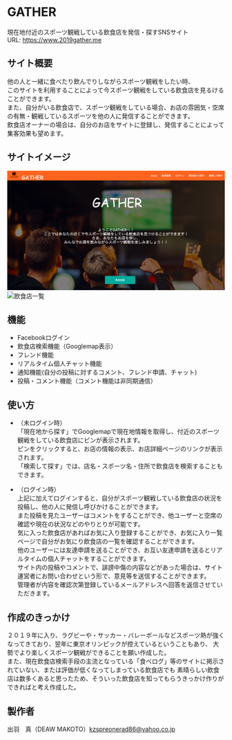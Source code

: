 GATHER
====


現在地付近のスポーツ観戦している飲食店を発信・探すSNSサイト<br>
URL: https://www.2019gather.me

## サイト概要

他の人と一緒に食べたり飲んでりしながらスポーツ観戦をしたい時、<br>
このサイトを利用することによって今スポーツ観戦をしている飲食店を見るけることができます。<br>
また、自分がいる飲食店で、スポーツ観戦をしている場合、お店の雰囲気・空席の有無・観戦しているスポーツを他の人に発信することができます。<br>
飲食店オーナーの場合は、自分のお店をサイトに登録し、発信することによって集客効果も望めます。

## サイトイメージ
![トップページ画像](./image/topimage.png)
![飲食店一覧](./image/topbar_index.png)

## 機能
- Facebookログイン
- 飲食店検索機能（Googlemap表示）
- フレンド機能
- リアルタイム個人チャット機能
- 通知機能(自分の投稿に対するコメント、フレンド申請、チャット)
- 投稿・コメント機能（コメント機能は非同期通信）

## 使い方
- （未ログイン時）<br>
「現在地から探す」でGooglemapで現在地情報を取得し、付近のスポーツ観戦をしている飲食店にピンが表示されます。<br>
ピンをクリックすると、お店の情報の表示、お店詳細ページのリンクが表示されます。<br>
「検索して探す」では、店名・スポーツ名・住所で飲食店を検索することもできます。

- （ログイン時）<br>
上記に加えてログインすると、自分がスポーツ観戦している飲食店の状況を投稿し、他の人に発信し呼びかけることができます。<br>
また投稿を見たユーザーはコメントをすることができ、他ユーザーと空席の確認や現在の状況などのやりとりが可能です。<br>
気に入った飲食店があればお気に入り登録することができ、お気に入り一覧ページで自分がお気にり飲食店の一覧を確認することができます。<br>
他のユーザーには友達申請を送ることができ、お互い友達申請を送るとリアルタイムの個人チャットをすることができます。<br>
サイト内の投稿やコメントで、誹謗中傷の内容などがあった場合は、サイト運営者にお問い合わせという形で、意見等を送信することができます。<br>
管理者が内容を確認次第登録しているメールアドレスへ回答を返信させていただきます。


## 作成のきっかけ
２０１９年に入り、ラグビーや・サッカー・バレーボールなどスポーツ熱が強くなってきており、翌年に東京オリンピックが控えているということもあり、
大勢でより楽しくスポーツ観戦ができることを願い作成した。<br>
また、現在飲食店検索手段の主流となっている「食べログ」等のサイトに掲示されていない、または評価が低くなってしまっている飲食店でも
素晴らしい飲食店は数多くあると思ったため、そういった飲食店を知ってもらうきっかけ作りができればと考え作成した。



## 製作者

出羽　真（DEAW MAKOTO）kzspreonerad86@yahoo.co.jp

